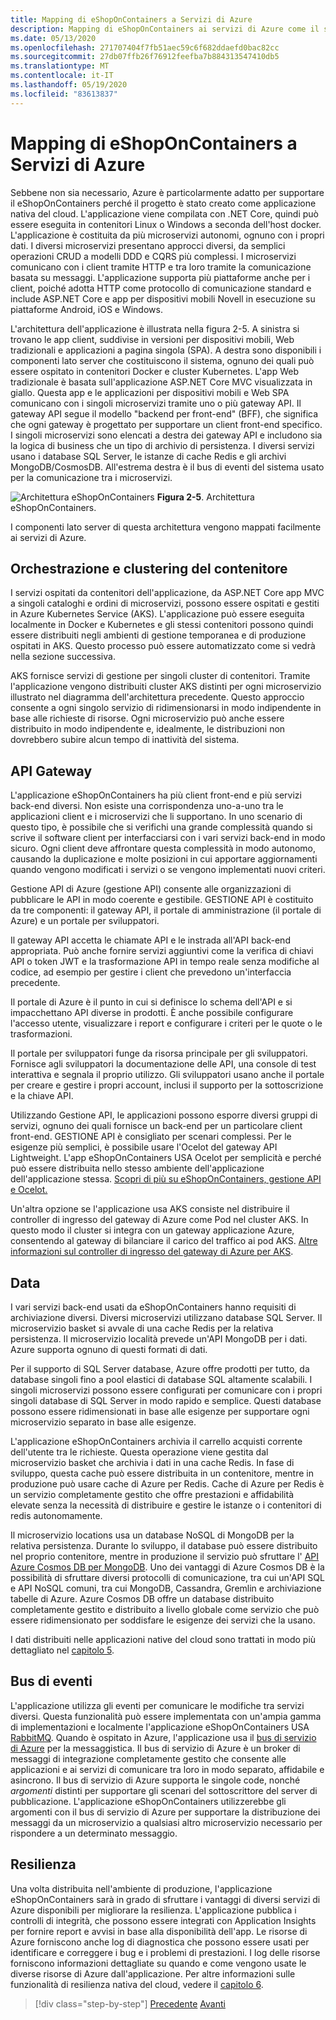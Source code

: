 ```yaml
---
title: Mapping di eShopOnContainers a Servizi di Azure
description: Mapping di eShopOnContainers ai servizi di Azure come il servizio Azure Kubernetes, il gateway API e il bus di servizio di Azure.
ms.date: 05/13/2020
ms.openlocfilehash: 271707404f7fb51aec59c6f682ddaefd0bac82cc
ms.sourcegitcommit: 27db07ffb26f76912feefba7b884313547410db5
ms.translationtype: MT
ms.contentlocale: it-IT
ms.lasthandoff: 05/19/2020
ms.locfileid: "83613837"
---
```

# <a name="mapping-eshoponcontainers-to-azure-services"></a>Mapping di eShopOnContainers a Servizi di Azure

Sebbene non sia necessario, Azure è particolarmente adatto per supportare il eShopOnContainers perché il progetto è stato creato come applicazione nativa del cloud. L'applicazione viene compilata con .NET Core, quindi può essere eseguita in contenitori Linux o Windows a seconda dell'host docker. L'applicazione è costituita da più microservizi autonomi, ognuno con i propri dati. I diversi microservizi presentano approcci diversi, da semplici operazioni CRUD a modelli DDD e CQRS più complessi. I microservizi comunicano con i client tramite HTTP e tra loro tramite la comunicazione basata su messaggi. L'applicazione supporta più piattaforme anche per i client, poiché adotta HTTP come protocollo di comunicazione standard e include ASP.NET Core e app per dispositivi mobili Novell in esecuzione su piattaforme Android, iOS e Windows.

L'architettura dell'applicazione è illustrata nella figura 2-5. A sinistra si trovano le app client, suddivise in versioni per dispositivi mobili, Web tradizionali e applicazioni a pagina singola (SPA). A destra sono disponibili i componenti lato server che costituiscono il sistema, ognuno dei quali può essere ospitato in contenitori Docker e cluster Kubernetes. L'app Web tradizionale è basata sull'applicazione ASP.NET Core MVC visualizzata in giallo. Questa app e le applicazioni per dispositivi mobili e Web SPA comunicano con i singoli microservizi tramite uno o più gateway API. Il gateway API segue il modello "backend per front-end" (BFF), che significa che ogni gateway è progettato per supportare un client front-end specifico. I singoli microservizi sono elencati a destra dei gateway API e includono sia la logica di business che un tipo di archivio di persistenza. I diversi servizi usano i database SQL Server, le istanze di cache Redis e gli archivi MongoDB/CosmosDB. All'estrema destra è il bus di eventi del sistema usato per la comunicazione tra i microservizi.

![Architettura eShopOnContainers ](./media/eshoponcontainers-architecture.png)
 **Figura 2-5**. Architettura eShopOnContainers.

I componenti lato server di questa architettura vengono mappati facilmente ai servizi di Azure.

## <a name="container-orchestration-and-clustering"></a>Orchestrazione e clustering del contenitore

I servizi ospitati da contenitori dell'applicazione, da ASP.NET Core app MVC a singoli cataloghi e ordini di microservizi, possono essere ospitati e gestiti in Azure Kubernetes Service (AKS). L'applicazione può essere eseguita localmente in Docker e Kubernetes e gli stessi contenitori possono quindi essere distribuiti negli ambienti di gestione temporanea e di produzione ospitati in AKS. Questo processo può essere automatizzato come si vedrà nella sezione successiva.

AKS fornisce servizi di gestione per singoli cluster di contenitori. Tramite l'applicazione vengono distribuiti cluster AKS distinti per ogni microservizio illustrato nel diagramma dell'architettura precedente. Questo approccio consente a ogni singolo servizio di ridimensionarsi in modo indipendente in base alle richieste di risorse. Ogni microservizio può anche essere distribuito in modo indipendente e, idealmente, le distribuzioni non dovrebbero subire alcun tempo di inattività del sistema.

## <a name="api-gateway"></a>API Gateway

L'applicazione eShopOnContainers ha più client front-end e più servizi back-end diversi. Non esiste una corrispondenza uno-a-uno tra le applicazioni client e i microservizi che li supportano. In uno scenario di questo tipo, è possibile che si verifichi una grande complessità quando si scrive il software client per interfacciarsi con i vari servizi back-end in modo sicuro. Ogni client deve affrontare questa complessità in modo autonomo, causando la duplicazione e molte posizioni in cui apportare aggiornamenti quando vengono modificati i servizi o se vengono implementati nuovi criteri.

Gestione API di Azure (gestione API) consente alle organizzazioni di pubblicare le API in modo coerente e gestibile. GESTIONE API è costituito da tre componenti: il gateway API, il portale di amministrazione (il portale di Azure) e un portale per sviluppatori.

Il gateway API accetta le chiamate API e le instrada all'API back-end appropriata. Può anche fornire servizi aggiuntivi come la verifica di chiavi API o token JWT e la trasformazione API in tempo reale senza modifiche al codice, ad esempio per gestire i client che prevedono un'interfaccia precedente.

Il portale di Azure è il punto in cui si definisce lo schema dell'API e si impacchettano API diverse in prodotti. È anche possibile configurare l'accesso utente, visualizzare i report e configurare i criteri per le quote o le trasformazioni.

Il portale per sviluppatori funge da risorsa principale per gli sviluppatori. Fornisce agli sviluppatori la documentazione delle API, una console di test interattiva e segnala il proprio utilizzo. Gli sviluppatori usano anche il portale per creare e gestire i propri account, inclusi il supporto per la sottoscrizione e la chiave API.

Utilizzando Gestione API, le applicazioni possono esporre diversi gruppi di servizi, ognuno dei quali fornisce un back-end per un particolare client front-end. GESTIONE API è consigliato per scenari complessi. Per le esigenze più semplici, è possibile usare l'Ocelot del gateway API Lightweight. L'app eShopOnContainers USA Ocelot per semplicità e perché può essere distribuita nello stesso ambiente dell'applicazione dell'applicazione stessa. [Scopri di più su eShopOnContainers, gestione API e Ocelot.](https://docs.microsoft.com/dotnet/architecture/microservices/architect-microservice-container-applications/direct-client-to-microservice-communication-versus-the-api-gateway-pattern#azure-api-management)

Un'altra opzione se l'applicazione usa AKS consiste nel distribuire il controller di ingresso del gateway di Azure come Pod nel cluster AKS. In questo modo il cluster si integra con un gateway applicazione Azure, consentendo al gateway di bilanciare il carico del traffico ai pod AKS. [Altre informazioni sul controller di ingresso del gateway di Azure per AKS](https://github.com/Azure/application-gateway-kubernetes-ingress).

## <a name="data"></a>Data

I vari servizi back-end usati da eShopOnContainers hanno requisiti di archiviazione diversi. Diversi microservizi utilizzano database SQL Server. Il microservizio basket si avvale di una cache Redis per la relativa persistenza. Il microservizio località prevede un'API MongoDB per i dati. Azure supporta ognuno di questi formati di dati.

Per il supporto di SQL Server database, Azure offre prodotti per tutto, da database singoli fino a pool elastici di database SQL altamente scalabili. I singoli microservizi possono essere configurati per comunicare con i propri singoli database di SQL Server in modo rapido e semplice. Questi database possono essere ridimensionati in base alle esigenze per supportare ogni microservizio separato in base alle esigenze.

L'applicazione eShopOnContainers archivia il carrello acquisti corrente dell'utente tra le richieste. Questa operazione viene gestita dal microservizio basket che archivia i dati in una cache Redis. In fase di sviluppo, questa cache può essere distribuita in un contenitore, mentre in produzione può usare cache di Azure per Redis. Cache di Azure per Redis è un servizio completamente gestito che offre prestazioni e affidabilità elevate senza la necessità di distribuire e gestire le istanze o i contenitori di redis autonomamente.

Il microservizio locations usa un database NoSQL di MongoDB per la relativa persistenza. Durante lo sviluppo, il database può essere distribuito nel proprio contenitore, mentre in produzione il servizio può sfruttare l' [API Azure Cosmos DB per MongoDB](https://docs.microsoft.com/azure/cosmos-db/mongodb-introduction). Uno dei vantaggi di Azure Cosmos DB è la possibilità di sfruttare diversi protocolli di comunicazione, tra cui un'API SQL e API NoSQL comuni, tra cui MongoDB, Cassandra, Gremlin e archiviazione tabelle di Azure. Azure Cosmos DB offre un database distribuito completamente gestito e distribuito a livello globale come servizio che può essere ridimensionato per soddisfare le esigenze dei servizi che la usano.

I dati distribuiti nelle applicazioni native del cloud sono trattati in modo più dettagliato nel [capitolo 5](distributed-data.md).

## <a name="event-bus"></a>Bus di eventi

L'applicazione utilizza gli eventi per comunicare le modifiche tra servizi diversi. Questa funzionalità può essere implementata con un'ampia gamma di implementazioni e localmente l'applicazione eShopOnContainers USA [RabbitMQ](https://www.rabbitmq.com/). Quando è ospitato in Azure, l'applicazione usa il [bus di servizio di Azure](https://docs.microsoft.com/azure/service-bus/) per la messaggistica. Il bus di servizio di Azure è un broker di messaggi di integrazione completamente gestito che consente alle applicazioni e ai servizi di comunicare tra loro in modo separato, affidabile e asincrono. Il bus di servizio di Azure supporta le singole code, nonché *argomenti* distinti per supportare gli scenari del sottoscrittore del server di pubblicazione. L'applicazione eShopOnContainers utilizzerebbe gli argomenti con il bus di servizio di Azure per supportare la distribuzione dei messaggi da un microservizio a qualsiasi altro microservizio necessario per rispondere a un determinato messaggio.

## <a name="resiliency"></a>Resilienza

Una volta distribuita nell'ambiente di produzione, l'applicazione eShopOnContainers sarà in grado di sfruttare i vantaggi di diversi servizi di Azure disponibili per migliorare la resilienza. L'applicazione pubblica i controlli di integrità, che possono essere integrati con Application Insights per fornire report e avvisi in base alla disponibilità dell'app. Le risorse di Azure forniscono anche log di diagnostica che possono essere usati per identificare e correggere i bug e i problemi di prestazioni. I log delle risorse forniscono informazioni dettagliate su quando e come vengono usate le diverse risorse di Azure dall'applicazione. Per altre informazioni sulle funzionalità di resilienza nativa del cloud, vedere il [capitolo 6](resiliency.md).

>[!div class="step-by-step"]
>[Precedente](introduce-eshoponcontainers-reference-app.md) 
> [Avanti](deploy-eshoponcontainers-azure.md)
